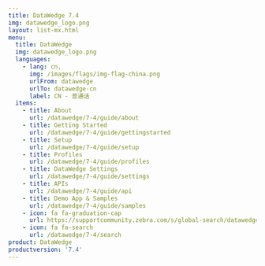 ```yaml
---
title: DataWedge 7.4
img: datawedge_logo.png
layout: list-mx.html
menu:
  title: DataWedge
  img: datawedge_logo.png
  languages:
    - lang: cn,
      img: /images/flags/img-flag-china.png
      urlFrom: datawedge
      urlTo: datawedge-cn
      label: CN - 普通话
  items:
    - title: About
      url: /datawedge/7-4/guide/about
    - title: Getting Started
      url: /datawedge/7-4/guide/gettingstarted
    - title: Setup
      url: /datawedge/7-4/guide/setup
    - title: Profiles
      url: /datawedge/7-4/guide/profiles
    - title: DataWedge Settings
      url: /datawedge/7-4/guide/settings
    - title: APIs
      url: /datawedge/7-4/guide/api
    - title: Demo App & Samples
      url: /datawedge/7-4/guide/samples
    - icon: fa fa-graduation-cap
      url: https://supportcommunity.zebra.com/s/global-search/datawedge?language=en_US
    - icon: fa fa-search
      url: /datawedge/7-4/search
product: DataWedge
productversion: '7.4'
---
```

